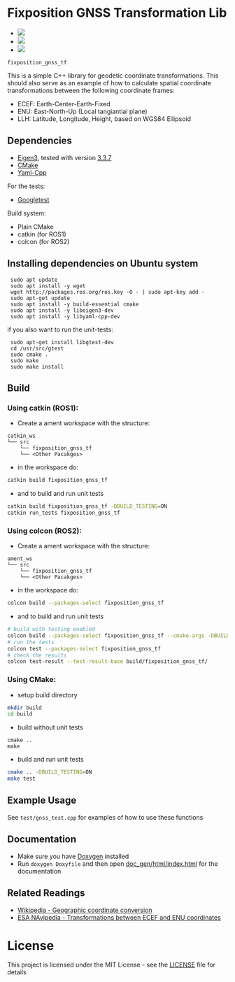 # Fixposition GNSS Transformation Lib

- [![](./../../actions/workflows/build_test_1804.yml/badge.svg)](./../../actions/workflows/build_test_1804.yml)
- [![](./../../actions/workflows/build_test_2004.yml/badge.svg)](./../../actions/workflows/build_test_2004.yml)
- [![](./../../actions/workflows/build_test_2204.yml/badge.svg)](./../../actions/workflows/build_test_2004.yml)


`fixposition_gnss_tf`

This is a simple C++ library for geodetic coordinate transformations. This should also serve as an example of how to calculate spatial coordinate transformations between the following coordinate frames:

-  ECEF: Earth-Center-Earth-Fixed
-  ENU: East-North-Up (Local tangiantial plane)
-  LLH: Latitude, Longitude, Height, based on WGS84 Ellipsoid

## Dependencies

-  [Eigen3](https://eigen.tuxfamily.org/index.php?title=Main_Page), tested with version [3.3.7](https://gitlab.com/libeigen/eigen/-/releases/3.3.7)
-  [CMake](https://cmake.org/)
-  [Yaml-Cpp](https://yaml-cpp.docsforge.com/)

For the tests:

-  [Googletest](https://github.com/google/googletest)

Build system:
- Plain CMake
- catkin (for ROS1)
- colcon (for ROS2)
## Installing dependencies on Ubuntu system

```
 sudo apt update
 sudo apt install -y wget
 wget http://packages.ros.org/ros.key -O - | sudo apt-key add -
 sudo apt-get update
 sudo apt install -y build-essential cmake
 sudo apt install -y libeigen3-dev
 sudo apt install -y libyaml-cpp-dev
```

if you also want to run the unit-tests:
```
 sudo apt-get install libgtest-dev
 cd /usr/src/gtest
 sudo cmake .
 sudo make
 sudo make install
 ```

## Build

### Using catkin (ROS1):
-  Create a ament workspace with the structure:

```
catkin_ws
└── src
    └── fixposition_gnss_tf
    └── <Other Pacakges>
```

-  in the workspace do:

```bash
catkin build fixposition_gnss_tf
```
- and to build and run unit tests

```bash
catkin build fixposition_gnss_tf -DBUILD_TESTING=ON
catkin run_tests fixposition_gnss_tf
```

### Using colcon (ROS2):
-  Create a ament workspace with the structure:

```
ament_ws
└── src
    └── fixposition_gnss_tf
    └── <Other Pacakges>
```

-  in the workspace do:

```bash
colcon build --packages-select fixposition_gnss_tf
```
- and to build and run unit tests

```bash
# build with testing enabled
colcon build --packages-select fixposition_gnss_tf --cmake-args -DBUILD_TESTING=ON
# run the tests
colcon test --packages-select fixposition_gnss_tf
# check the results
colcon test-result --test-result-base build/fixposition_gnss_tf/
```

### Using CMake:
- setup build directory
```bash
mkdir build
cd build
```
- build without unit tests
```
cmake ..
make
```
- build and run unit tests
```bash
cmake .. -DBUILD_TESTING=ON
make test
```

## Example Usage

See `test/gnss_test.cpp` for examples of how to use these functions

## Documentation

-  Make sure you have [Doxygen](https://www.doxygen.nl/index.html) installed
-  Run `doxygen Doxyfile` and then open [doc_gen/html/index.html](doc_gen/html/index.html) for the documentation

## Related Readings

-  [Wikipedia - Geographic coordinate conversion](https://en.wikipedia.org/wiki/Geographic_coordinate_conversion)
-  [ESA NAvipedia - Transformations between ECEF and ENU coordinates](https://gssc.esa.int/navipedia/index.php/Transformations_between_ECEF_and_ENU_coordinates)

# License
This project is licensed under the MIT License - see the [LICENSE](LICENSE) file for details
